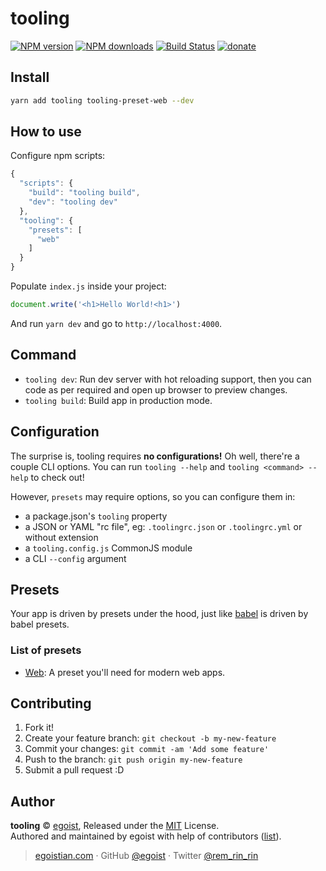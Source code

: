 # tooling

[![NPM version](https://img.shields.io/npm/v/tooling.svg?style=flat)](https://npmjs.com/package/tooling) [![NPM downloads](https://img.shields.io/npm/dm/tooling.svg?style=flat)](https://npmjs.com/package/tooling) [![Build Status](https://img.shields.io/circleci/project/egoist/tooling/master.svg?style=flat)](https://circleci.com/gh/egoist/tooling) [![donate](https://img.shields.io/badge/$-donate-ff69b4.svg?maxAge=2592000&style=flat)](https://github.com/egoist/donate)

## Install

```bash
yarn add tooling tooling-preset-web --dev
```

## How to use

Configure npm scripts:

```js
{
  "scripts": {
    "build": "tooling build",
    "dev": "tooling dev"
  },
  "tooling": {
    "presets": [
      "web"
    ]
  }
}
```

Populate `index.js` inside your project:

```js
document.write('<h1>Hello World!<h1>')
```

And run `yarn dev` and go to `http://localhost:4000`.

## Command

- `tooling dev`: Run dev server with hot reloading support, then you can code as per required and open up browser to preview changes.
- `tooling build`: Build app in production mode.

## Configuration

The surprise is, tooling requires **no configurations!** Oh well, there're a couple CLI options. You can run `tooling --help` and `tooling <command> --help` to check out!

However, `presets` may require options, so you can configure them in:

- a package.json's `tooling` property
- a JSON or YAML "rc file", eg: `.toolingrc.json` or `.toolingrc.yml` or without extension
- a `tooling.config.js` CommonJS module
- a CLI `--config` argument

## Presets

Your app is driven by presets under the hood, just like [babel](https://babeljs.io) is driven by babel presets.

### List of presets

- [Web](./packages/tooling-preset-web): A preset you'll need for modern web apps.

## Contributing

1. Fork it!
2. Create your feature branch: `git checkout -b my-new-feature`
3. Commit your changes: `git commit -am 'Add some feature'`
4. Push to the branch: `git push origin my-new-feature`
5. Submit a pull request :D


## Author

**tooling** © [egoist](https://github.com/egoist), Released under the [MIT](./LICENSE) License.<br>
Authored and maintained by egoist with help of contributors ([list](https://github.com/egoist/tooling/contributors)).

> [egoistian.com](https://egoistian.com) · GitHub [@egoist](https://github.com/egoist) · Twitter [@rem_rin_rin](https://twitter.com/rem_rin_rin)
